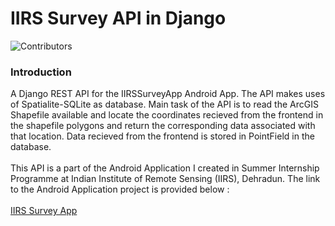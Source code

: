 # IIRS Survey API in Django
![Contributors](https://img.shields.io/github/contributors/Abhishek-Kathayat/IIRS_Survey_API)

### Introduction

A Django REST API for the IIRSSurveyApp Android App. The API makes uses of Spatialite-SQLite as database. Main task of the API is to read the ArcGIS Shapefile available and locate the coordinates recieved from the frontend in the shapefile polygons and return the corresponding data associated with that location. Data recieved from the frontend is stored in PointField in the database.<br/>
<br/>
This API is a part of the Android Application I created in Summer Internship Programme at Indian Institute of Remote Sensing (IIRS), Dehradun. The link to the Android Application project is provided below : <br/><br/>
[IIRS Survey App](https://github.com/Abhishek-Kathayat/IIRSSurveyApp)
